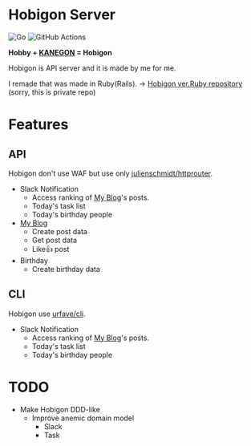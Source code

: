 
# Hobigon Server

![Go](https://img.shields.io/badge/Go-1.14.4-blue.svg)
![GitHub Actions](https://img.shields.io/github/workflow/status/yyh-gl/hobigon-golang-api-server/Workflow%20for%20Golang)

**Hobby + [KANEGON](https://lh3.googleusercontent.com/proxy/7iv-F5GG-BP9nAEEc85VJ0Uh-lAF47GkRQqWIPKSem4r1QNNnrAeIHyUExGd-gWBxEehqi9k6SOBbe8F41VdKYJj5lIOULIQeSiCJsCKaDyUHhQ) = Hobigon**

Hobigon is API server and it is made by me for me.

I remade that was made in Ruby(Rails).
-> [Hobigon ver.Ruby repository](https://github.com/yyh-gl/hobigon-rails-api-server) (sorry, this is private repo) 


# Features

## API
Hobigon don't use WAF but use only [julienschmidt/httprouter](https://github.com/julienschmidt/httprouter).

- Slack Notification
  - Access ranking of [My Blog](https://yyh-gl.github.io/tech-blog/)'s posts.
  - Today's task list
  - Today's birthday people
- [My Blog](https://yyh-gl.github.io/tech-blog/)
  - Create post data
  - Get post data
  - Like👍 post
- Birthday
  - Create birthday data

## CLI
Hobigon use [urfave/cli](https://github.com/urfave/cli).

- Slack Notification
  - Access ranking of [My Blog](https://yyh-gl.github.io/tech-blog/)'s posts.
  - Today's task list
  - Today's birthday people


# TODO
- Make Hobigon DDD-like
  - Improve anemic domain model
    - Slack
    - Task
